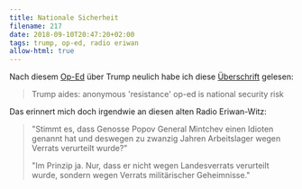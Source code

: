 ```yaml
---
title: Nationale Sicherheit
filename: 217
date: 2018-09-10T20:47:20+02:00
tags: trump, op-ed, radio eriwan
allow-html: true
---
```

<p>Nach diesem <a href="https://www.nytimes.com/2018/09/05/opinion/trump-white-house-anonymous-resistance.html">Op-Ed</a> über Trump neulich habe ich diese <a href="https://www.theguardian.com/us-news/2018/sep/09/trump-anonymous-resistance-op-ed-national-security-risk">Überschrift</a> gelesen:</p> <blockquote cite="https://www.theguardian.com/us-news/2018/sep/09/trump-anonymous-resistance-op-ed-national-security-risk">Trump aides: anonymous 'resistance' op-ed is national security risk</blockquote>
<p>Das erinnert mich doch irgendwie an diesen alten Radio Eriwan-Witz:</p>
<blockquote>
<p>"Stimmt es, dass Genosse Popov General Mintchev einen Idioten genannt hat und deswegen zu zwanzig Jahren Arbeitslager wegen Verrats verurteilt wurde?"</p>
<p>"Im Prinzip ja. Nur, dass er nicht wegen Landesverrats verurteilt wurde, sondern wegen Verrats militärischer Geheimnisse."</p>
</blockquote>
